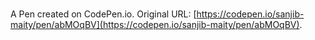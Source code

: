 # 

A Pen created on CodePen.io. Original URL: [https://codepen.io/sanjib-maity/pen/abMOqBV](https://codepen.io/sanjib-maity/pen/abMOqBV).

